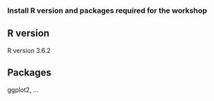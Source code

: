 ### Install R version and packages required for the workshop

## R version
R version 3.6.2

## Packages 
ggplot2, ...
